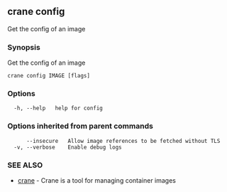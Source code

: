 ## crane config

Get the config of an image

### Synopsis

Get the config of an image

```
crane config IMAGE [flags]
```

### Options

```
  -h, --help   help for config
```

### Options inherited from parent commands

```
      --insecure   Allow image references to be fetched without TLS
  -v, --verbose    Enable debug logs
```

### SEE ALSO

* [crane](crane.md)	 - Crane is a tool for managing container images

